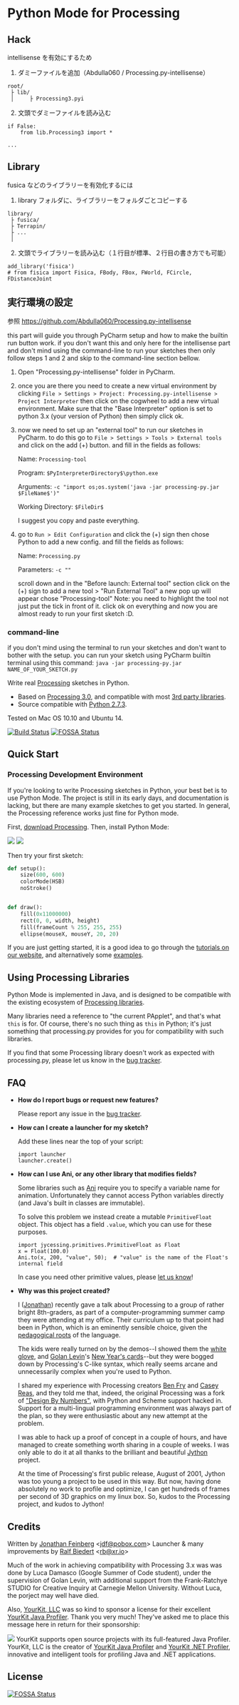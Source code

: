 # Python Mode for Processing #

## Hack ##

intellisense を有効にするため

1. ダミーファイルを追加（Abdulla060 / Processing.py-intellisense）

```
root/
 ├ lib/
 │     ├ Processing3.pyi
```

2. 文頭でダミーファイルを読み込む

```
if False:
    from lib.Processing3 import *
    
...
```

## Library ##

fusica などのライブラリーを有効化するには

1. library フォルダに、ライブラリーをフォルダごとコピーする

```
library/
 ├ fusica/
 ├ Terrapin/
 ├ ...
 │
```
2. 文頭でライブラリーを読み込む（１行目が標準、２行目の書き方でも可能）
```
add_library('fisica')
# from fisica import Fisica, FBody, FBox, FWorld, FCircle, FDistanceJoint
```

## 実行環境の設定 ###

参照
https://github.com/Abdulla060/Processing.py-intellisense

this part will guide you through PyCharm setup and how to make the builtin run button work. if you don't want this and only 
here for the intellisense part and don't mind using the command-line to run your sketches then only follow steps 1 and 2 and skip to the command-line section bellow. 

1. Open "Processing.py-intellisense" folder in PyCharm.

2. once you are there you need to create a new virtual environment by clicking `File > Settings > Project: Processing.py-intellisense > Project Interpreter` 
then click on the cogwheel to add a new virtual environment. Make sure that the "Base Interpreter" option is set to python 3.x (your version of Python) then simply click ok.

3. now we need to set up an "external tool" to run our sketches in PyCharm. to do this go to `File > Settings > Tools > External tools` 
and click on the add (+) button. and fill in the fields as follows:

    Name: `Processing-tool`
    
    Program: `$PyInterpreterDirectory$\python.exe`
    
    Arguments: `-c "import os;os.system('java -jar processing-py.jar $FileName$')"`
    
    Working Directory: `$FileDir$`
    
    I suggest you copy and paste everything.

4. go to `Run > Edit Configuration` and click the (+) sign then chose Python to add a new config. and fill the fields as follows:
    
    Name: `Processing.py`
    
    Parameters: `-c ""`
    
    scroll down and in the "Before launch: External tool" section click on the (+) sign to add a new tool > "Run External 
    Tool" a new pop up will appear chose "Processing-tool" Note: you need to highlight the tool not just put the tick in front 
    of it. click ok on everything and now you are almost ready to run your first sketch :D.
    
### command-line
if you don't mind using the terminal to run your sketches and don't want to bother with the setup. you can run your sketch 
using PyCharm builtin terminal using this command: `java -jar processing-py.jar NAME_OF_YOUR_SKETCH.py`



Write real [Processing](http://processing.org/) sketches in Python.

  * Based on [Processing 3.0](http://processing.org/), and compatible with most [3rd party libraries](http://www.processing.org/reference/libraries/).
  * Source compatible with [Python 2.7.3](http://python.org).

Tested on Mac OS 10.10 and Ubuntu 14.

[![Build Status](https://travis-ci.org/jdf/processing.py.svg?branch=master)](https://travis-ci.org/jdf/processing.py)
[![FOSSA Status](https://app.fossa.io/api/projects/git%2Bgithub.com%2Fjdf%2Fprocessing.py.svg?type=shield)](https://app.fossa.io/projects/git%2Bgithub.com%2Fjdf%2Fprocessing.py?ref=badge_shield)

## Quick Start ##

### Processing Development Environment ###

If you're looking to write Processing sketches in Python, your best bet is to use
Python Mode. The project is still in its early days, and documentation is lacking,
but there are many example sketches to get you started. In general, the Processing
reference works just fine for Python mode.

First, [download Processing](http://processing.org/download). Then, install
Python Mode:

<img src="http://py.processing.org/add_mode.png"/>
<img src="http://py.processing.org/install.png"/>

Then try your first sketch:

```python
def setup():
    size(600, 600)
    colorMode(HSB)
    noStroke()


def draw():
    fill(0x11000000)
    rect(0, 0, width, height)
    fill(frameCount % 255, 255, 255)
    ellipse(mouseX, mouseY, 20, 20)
```
If you are just getting started, it is a good idea to go through the [tutorials on our website](http://py.processing.org/tutorials/), and alternatively some [examples](mode/examples).


## Using Processing Libraries ##

Python Mode is implemented in Java, and is designed to be compatible with the existing ecosystem of [Processing libraries](http://processing.org/reference/libraries/).

Many libraries need a reference to "the current PApplet", and that's what
`this` is for. Of course, there's no such thing as `this` in Python; it's just something that processing.py provides for you for compatibility with such libraries.

If you find that some Processing library doesn't work as expected with processing.py, please let us know in the [bug tracker](http://github.com/jdf/processing.py/issues).

## FAQ ##

  * __How do I report bugs or request new features?__

    Please report any issue in the [bug tracker](http://github.com/jdf/processing.py/issues).

  * __How can I create a launcher for my sketch?__

    Add these lines near the top of your script:

        import launcher
        launcher.create()

  * __How can I use Ani, or any other library that modifies fields?__

    Some libraries such as [Ani](http://www.looksgood.de/libraries/Ani/) require you to specify a variable name for animation. Unfortunately they cannot access Python variables directly (and Java's built in classes are immutable).

    To solve this problem we instead create a mutable `PrimitiveFloat` object. This object has a field `.value`, which you can use for these purposes.

        import jycessing.primitives.PrimitiveFloat as Float
        x = Float(100.0)
        Ani.to(x, 200, "value", 50);  # "value" is the name of the Float's internal field

    In case you need other primitive values, please [let us know](http://github.com/jdf/processing.py/issues)!

  * __Why was this project created?__

    I ([Jonathan](http://MrFeinberg.com/)) recently gave a talk about Processing to a group of rather bright 8th-graders,
    as part of a computer-programming summer camp they were attending at my office.
    Their curriculum up to that point had been in Python, which is an eminently
    sensible choice, given the
    [pedagogical roots](http://en.wikipedia.org/wiki/ABC_%28programming_language%29)
    of the language.

    The kids were really turned on by the demos--I showed them the
    [white glove](http://whiteglovetracking.com/), and
    [Golan Levin](http://flong.com/)'s
    [New Year's cards](http://www.flong.com/storage/experience/newyear/newyear10/)--but
    they were bogged down by Processing's C-like syntax, which really seems arcane
    and unnecessarily complex when you're used to Python.

    I shared my experience with Processing creators
    [Ben Fry](http://benfry.com/) and [Casey Reas](http://reas.com/), and they
    told me that, indeed, the original Processing was a fork of
    ["Design By Numbers"](http://dbn.media.mit.edu/), with Python and Scheme
    support hacked in. Support for a multi-lingual programming
    environment was always part of the plan, so they were enthusiastic
    about any new attempt at the problem.

    I was able to hack up a proof of concept in a couple of hours, and have
    managed to create something worth sharing in a couple of weeks. I was only
    able to do it at all thanks to the brilliant and beautiful
    [Jython](http://www.jython.org/) project.

    At the time of Processing's first public release, August of 2001,
    Jython was too young a project to be used in this way. But now, having done
    absolutely no work to profile and optimize, I can get hundreds of frames
    per second of 3D graphics on my linux box. So, kudos to the Processing
    project, and kudos to Jython!


## Credits ##

Written by [Jonathan Feinberg](http://mrfeinberg.com) &lt;[jdf@pobox.com](mailto:jdf@pobox.com)&gt;
Launcher & many improvements by [Ralf Biedert](http://xr.io) &lt;[rb@xr.io](mailto:rb@xr.io)&gt;

Much of the work in achieving compatibility with Processing 3.x was
was done by Luca Damasco
(Google Summer of Code student), under the supervision of Golan Levin,
with additional support from the Frank-Ratchye STUDIO for Creative Inquiry at Carnegie
Mellon University. Without Luca, the porject may well have died.

Also, [YourKit, LLC](http://www.yourkit.com) was so kind to sponsor a license for their excellent [YourKit Java Profiler](http://www.yourkit.com/java/profiler/index.jsp). Thank you very much! They've asked me to place this message here in return for their sponsorship:

<img src="https://www.yourkit.com/images/yklogo.png"/>
YourKit supports open source projects with its full-featured Java Profiler.
YourKit, LLC is the creator of <a href="https://www.yourkit.com/java/profiler/">YourKit Java Profiler</a>
and <a href="https://www.yourkit.com/.net/profiler/">YourKit .NET Profiler</a>,
innovative and intelligent tools for profiling Java and .NET applications.




## License
[![FOSSA Status](https://app.fossa.io/api/projects/git%2Bgithub.com%2Fjdf%2Fprocessing.py.svg?type=large)](https://app.fossa.io/projects/git%2Bgithub.com%2Fjdf%2Fprocessing.py?ref=badge_large)
